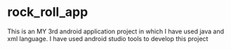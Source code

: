 # rock_roll_app
This is an MY 3rd android application project in which I have used java and xml language. I have used android studio tools to develop this project
